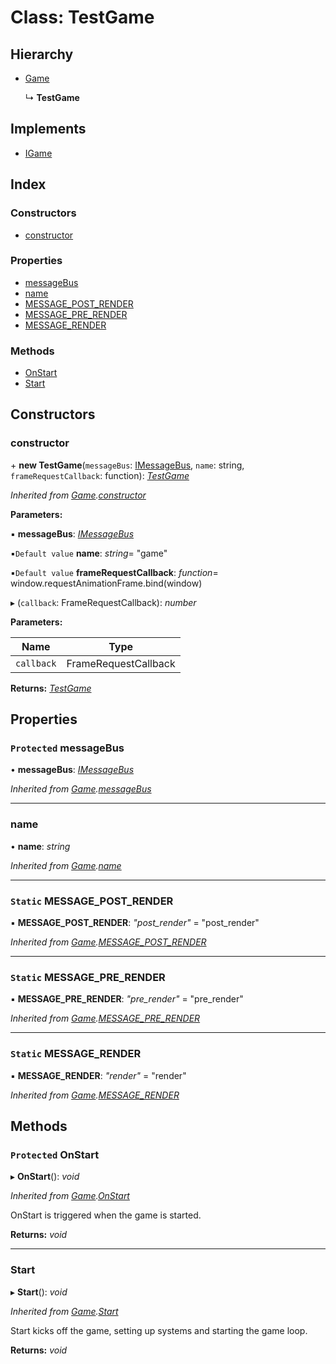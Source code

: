 
# Class: TestGame

## Hierarchy

* [Game](_game_.game.md)

  ↳ **TestGame**

## Implements

* [IGame](../interfaces/_igame_.igame.md)

## Index

### Constructors

* [constructor](_game_test_.testgame.md#constructor)

### Properties

* [messageBus](_game_test_.testgame.md#protected-messagebus)
* [name](_game_test_.testgame.md#name)
* [MESSAGE_POST_RENDER](_game_test_.testgame.md#static-message_post_render)
* [MESSAGE_PRE_RENDER](_game_test_.testgame.md#static-message_pre_render)
* [MESSAGE_RENDER](_game_test_.testgame.md#static-message_render)

### Methods

* [OnStart](_game_test_.testgame.md#protected-onstart)
* [Start](_game_test_.testgame.md#start)

## Constructors

###  constructor

\+ **new TestGame**(`messageBus`: [IMessageBus](../interfaces/_message_imessage_bus_.imessagebus.md), `name`: string, `frameRequestCallback`: function): *[TestGame](_game_test_.testgame.md)*

*Inherited from [Game](_game_.game.md).[constructor](_game_.game.md#constructor)*

**Parameters:**

▪ **messageBus**: *[IMessageBus](../interfaces/_message_imessage_bus_.imessagebus.md)*

▪`Default value`  **name**: *string*= "game"

▪`Default value`  **frameRequestCallback**: *function*= window.requestAnimationFrame.bind(window)

▸ (`callback`: FrameRequestCallback): *number*

**Parameters:**

Name | Type |
------ | ------ |
`callback` | FrameRequestCallback |

**Returns:** *[TestGame](_game_test_.testgame.md)*

## Properties

### `Protected` messageBus

• **messageBus**: *[IMessageBus](../interfaces/_message_imessage_bus_.imessagebus.md)*

*Inherited from [Game](_game_.game.md).[messageBus](_game_.game.md#protected-messagebus)*

___

###  name

• **name**: *string*

*Inherited from [Game](_game_.game.md).[name](_game_.game.md#name)*

___

### `Static` MESSAGE_POST_RENDER

▪ **MESSAGE_POST_RENDER**: *"post_render"* = "post_render"

*Inherited from [Game](_game_.game.md).[MESSAGE_POST_RENDER](_game_.game.md#static-message_post_render)*

___

### `Static` MESSAGE_PRE_RENDER

▪ **MESSAGE_PRE_RENDER**: *"pre_render"* = "pre_render"

*Inherited from [Game](_game_.game.md).[MESSAGE_PRE_RENDER](_game_.game.md#static-message_pre_render)*

___

### `Static` MESSAGE_RENDER

▪ **MESSAGE_RENDER**: *"render"* = "render"

*Inherited from [Game](_game_.game.md).[MESSAGE_RENDER](_game_.game.md#static-message_render)*

## Methods

### `Protected` OnStart

▸ **OnStart**(): *void*

*Inherited from [Game](_game_.game.md).[OnStart](_game_.game.md#protected-onstart)*

OnStart is triggered when the game is started.

**Returns:** *void*

___

###  Start

▸ **Start**(): *void*

*Inherited from [Game](_game_.game.md).[Start](_game_.game.md#start)*

Start kicks off the game, setting up systems and starting the game loop.

**Returns:** *void*
